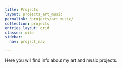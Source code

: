 ```yaml
---
title: Projects
layout: projects_art_music
permalink: /projects/art_music/
collection: projects
entries_layout: grid
classes: wide
sidebar: 
  nav: project_nav

---
```


Here you will find info about my art and music projects.

